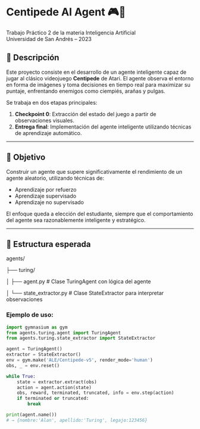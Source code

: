 # Centipede AI Agent 🎮🧠

Trabajo Práctico 2 de la materia Inteligencia Artificial  
Universidad de San Andrés – 2023

## 📌 Descripción

Este proyecto consiste en el desarrollo de un agente inteligente capaz de jugar al clásico videojuego **Centipede** de Atari. El agente observa el entorno en forma de imágenes y toma decisiones en tiempo real para maximizar su puntaje, enfrentando enemigos como ciempiés, arañas y pulgas.

Se trabaja en dos etapas principales:

1. **Checkpoint 0**: Extracción del estado del juego a partir de observaciones visuales.
2. **Entrega final**: Implementación del agente inteligente utilizando técnicas de aprendizaje automático.

---

## 🚀 Objetivo

Construir un agente que supere significativamente el rendimiento de un agente aleatorio, utilizando técnicas de:

- Aprendizaje por refuerzo
- Aprendizaje supervisado
- Aprendizaje no supervisado

El enfoque queda a elección del estudiante, siempre que el comportamiento del agente sea razonablemente inteligente y estratégico.

---

## 🧠 Estructura esperada
agents/

├── turing/

│ ├── agent.py # Clase TuringAgent con lógica del agente

│ └── state_extractor.py # Clase StateExtractor para interpretar observaciones


### Ejemplo de uso:

```python
import gymnasium as gym
from agents.turing.agent import TuringAgent
from agents.turing.state_extractor import StateExtractor

agent = TuringAgent()
extractor = StateExtractor()
env = gym.make('ALE/Centipede-v5', render_mode='human')
obs, _ = env.reset()

while True:
    state = extractor.extract(obs)
    action = agent.action(state)
    obs, reward, terminated, truncated, info = env.step(action)
    if terminated or truncated:
        break

print(agent.name())
# → {nombre:'Alan', apellido:'Turing', legajo:123456}
